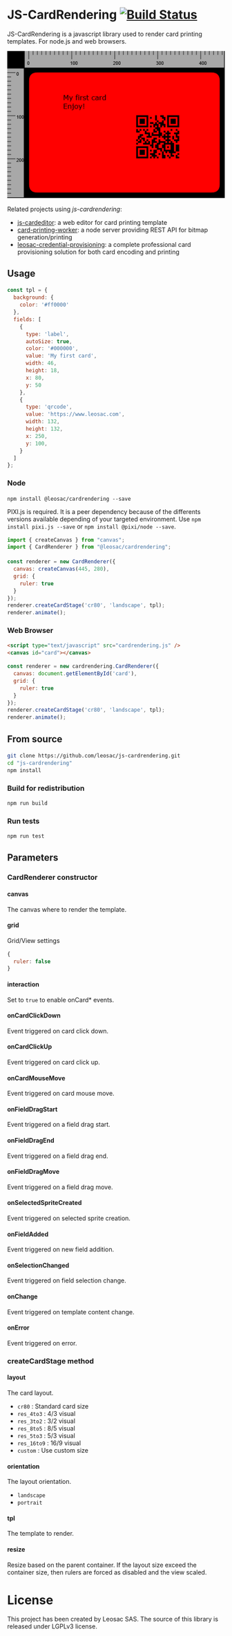 # JS-CardRendering [![Build Status](https://github.com/leosac/js-cardrendering/actions/workflows/node.js.yml/badge.svg?branch=master)](https://github.com/leosac/js-cardrendering/actions/workflows/node.js.yml)
JS-CardRendering is a javascript library used to render card printing templates.
For node.js and web browsers.

![CardRendering Sample](https://github.com/leosac/js-cardrendering/blob/master/example/sample-cardrendering-red.png?raw=true)

Related projects using *js-cardrendering*:
 * [js-cardeditor](https://github.com/leosac/js-cardeditor): a web editor for card printing template
 * [card-printing-worker](https://github.com/leosac/card-printing-worker): a node server providing REST API for bitmap generation/printing
 * [leosac-credential-provisioning](https://leosac.com/credential-provisioning/): a complete professional card provisioning solution for both card encoding and printing

## Usage
```js
const tpl = {
  background: {
    color: '#ff0000'
  },
  fields: [
    {
      type: 'label',
      autoSize: true,
      color: '#000000',
      value: 'My first card',
      width: 46,
      height: 18,
      x: 80,
      y: 50
    },
    {
      type: 'qrcode',
      value: 'https://www.leosac.com',
      width: 132,
      height: 132,
      x: 250,
      y: 100,
    }
  ]
};
```

### Node
`npm install @leosac/cardrendering --save`

PIXI.js is required. It is a peer dependency because of the differents versions available depending of your targeted environment.
Use `npm install pixi.js --save` or `npm install @pixi/node --save`.

```js
import { createCanvas } from "canvas";
import { CardRenderer } from "@leosac/cardrendering";

const renderer = new CardRenderer({
  canvas: createCanvas(445, 280),
  grid: {
    ruler: true
  }
});
renderer.createCardStage('cr80', 'landscape', tpl);
renderer.animate();
```

### Web Browser
```html
<script type="text/javascript" src="cardrendering.js" />
<canvas id="card"></canvas>
```

```js
const renderer = new cardrendering.CardRenderer({
  canvas: document.getElementById('card'),
  grid: {
    ruler: true
  }
});
renderer.createCardStage('cr80', 'landscape', tpl);
renderer.animate();
```

## From source
```bash
git clone https://github.com/leosac/js-cardrendering.git
cd "js-cardrendering"
npm install
```

### Build for redistribution
```bash
npm run build
```

### Run tests
```bash
npm run test
```

## Parameters

### CardRenderer constructor

#### canvas
The canvas where to render the template.
#### grid
Grid/View settings
```js
{
  ruler: false
}
```
#### interaction
Set to `true` to enable onCard* events.
#### onCardClickDown
Event triggered on card click down.
#### onCardClickUp
Event triggered on card click up.
#### onCardMouseMove
Event triggered on card mouse move.
#### onFieldDragStart
Event triggered on a field drag start.
#### onFieldDragEnd
Event triggered on a field drag end.
#### onFieldDragMove
Event triggered on a field drag move.
#### onSelectedSpriteCreated
Event triggered on selected sprite creation.
#### onFieldAdded
Event triggered on new field addition.
#### onSelectionChanged
Event triggered on field selection change.
#### onChange
Event triggered on template content change.
#### onError
Event triggered on error.

### createCardStage method

#### layout
The card layout.
  - `cr80` : Standard card size
  - `res_4to3` : 4/3 visual
  - `res_3to2` : 3/2 visual
  - `res_8to5` : 8/5 visual
  - `res_5to3` : 5/3 visual
  - `res_16to9` : 16/9 visual
  - `custom` : Use custom size
#### orientation
The layout orientation.
 - `landscape`
 - `portrait`
#### tpl
The template to render.
#### resize
Resize based on the parent container. If the layout size exceed the container size, then rulers are forced as disabled and the view scaled.

# License
This project has been created by Leosac SAS.
The source of this library is released under LGPLv3 license.